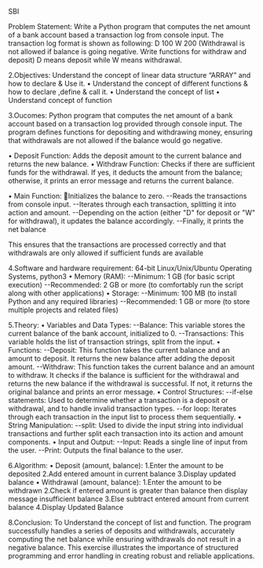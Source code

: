 SBI

Problem Statement: Write a Python program that computes the net amount of a bank account based a transaction log from console input. The transaction log format is shown as following: D 100 W 200 (Withdrawal is not allowed if balance is going negative. Write functions for withdraw and deposit) D means deposit while W means withdrawal.

2.Objectives:
Understand the concept of linear data structure “ARRAY” and how to declare & Use it. 
• Understand the concept of  different functions & how to declare ,define  & call it.
•	Understand the concept of list
•	Understand concept of function

3.Oucomes:
Python program that computes the net amount of a bank account based on a transaction log provided through console input. The program defines functions for depositing and withdrawing money, ensuring that withdrawals are not allowed if the balance would go negative.

•  Deposit Function: Adds the deposit amount to the current balance and returns the new balance.
•  Withdraw Function: Checks if there are sufficient funds for the withdrawal. If yes, it deducts the amount from the balance; otherwise, it prints an error message and returns the current balance.

•  Main Function:
Initializes the balance to zero.
--Reads the transactions from console input.
--Iterates through each transaction, splitting it into action and amount.
--Depending on the action (either "D" for deposit or "W" for withdrawal), it updates the balance accordingly.
--Finally, it prints the net balance

This ensures that the transactions are processed correctly and that withdrawals are only allowed if sufficient funds are available

4.Software and hardware requirement:
64-bit Linux/Unix/Ubuntu Operating Systems, python3 
•  Memory (RAM):
--Minimum: 1 GB (for basic script execution)
--Recommended: 2 GB or more (to comfortably run the script along with other applications)
•  Storage:
--Minimum: 100 MB (to install Python and any required libraries)
--Recommended: 1 GB or more (to store multiple projects and related files)


5.Theory:
•  Variables and Data Types:
--Balance: This variable stores the current balance of the bank account, initialized to 0.
--Transactions: This variable holds the list of transaction strings, split from the input.
•  Functions:
--Deposit: This function takes the current balance and an amount to deposit. It returns the new balance after adding the deposit amount.
--Withdraw: This function takes the current balance and an amount to withdraw. It checks if the balance is sufficient for the withdrawal and returns the new balance if the withdrawal is successful. If not, it returns the original balance and prints an error message.
•  Control Structures:
--if-else statements: Used to determine whether a transaction is a deposit or withdrawal, and to handle invalid transaction types.
--for loop: Iterates through each transaction in the input list to process them sequentially.
•  String Manipulation:
--split: Used to divide the input string into individual transactions and further split each transaction into its action and amount components.
•  Input and Output:
--Input: Reads a single line of input from the user.
--Print: Outputs the final balance to the user.

6.Algorithm:
• Deposit (amount, balance):
1.Enter the amount to be deposited
2.Add entered amount in current balance
3.Display updated balance
• Withdrawal (amount, balance):
1.Enter the amount to be withdrawn
2.Check if entered amount is greater than balance then display message insufficient balance
3.Else subtract entered amount from current balance
4.Display Updated Balance

8.Conclusion:
To Understand the concept of list and function. The program successfully handles a series of deposits and withdrawals, accurately computing the net balance while ensuring withdrawals do not result in a negative balance. This exercise illustrates the importance of structured programming and error handling in creating robust and reliable applications.
